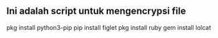 ## Ini adalah script untuk mengencrypsi file
pkg install python3-pip
pip install figlet
pkg install ruby
gem install lolcat
